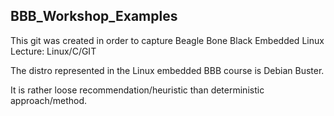 ## BBB_Workshop_Examples

This git was created in order to capture Beagle Bone Black Embedded Linux Lecture: Linux/C/GIT 

The distro represented in the Linux embedded BBB course is Debian Buster.

It is rather loose recommendation/heuristic than deterministic approach/method.
